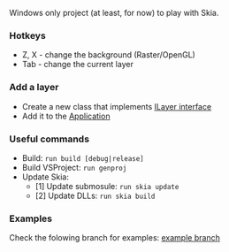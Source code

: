 Windows only project (at least, for now) to play with Skia.

### Hotkeys
- Z, X - change the background (Raster/OpenGL)
- Tab - change the current layer

### Add a layer
- Create a new class that implements [ILayer interface][ILayer]
- Add it to the [Application][Application]

### Useful commands
- Build: ```run build [debug|release]```
- Build VSProject: ```run genproj```
- Update Skia:
    - [1] Update submosule: ```run skia update```
    - [2] Update DLLs: ```run skia build```

### Examples
Check the folowing branch for examples: [example branch][Examples]

[ILayer]: https://github.com/nightelf3/FirstSkiaApp/blob/master/src/include/Interfaces/ILayer.h "ILayer"
[Application]: https://github.com/nightelf3/FirstSkiaApp/blob/master/src/PlatformApplication_win.cpp "Application"
[Examples]: https://github.com/nightelf3/FirstSkiaApp/tree/example "Examples"
